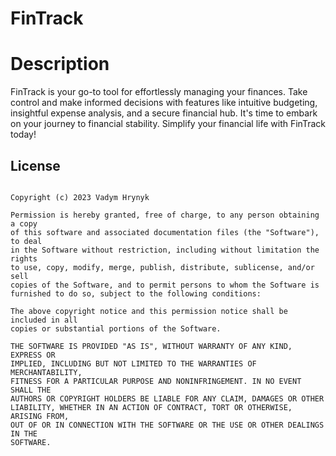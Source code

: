 # FinTrack

# Description
FinTrack is your go-to tool for effortlessly managing your finances. Take control and make informed decisions with features like intuitive budgeting, insightful expense analysis, and a secure financial hub. It's time to embark on your journey to financial stability. Simplify your financial life with FinTrack today!

## License

```MIT License

Copyright (c) 2023 Vadym Hrynyk

Permission is hereby granted, free of charge, to any person obtaining a copy
of this software and associated documentation files (the "Software"), to deal
in the Software without restriction, including without limitation the rights
to use, copy, modify, merge, publish, distribute, sublicense, and/or sell
copies of the Software, and to permit persons to whom the Software is
furnished to do so, subject to the following conditions:

The above copyright notice and this permission notice shall be included in all
copies or substantial portions of the Software.

THE SOFTWARE IS PROVIDED "AS IS", WITHOUT WARRANTY OF ANY KIND, EXPRESS OR
IMPLIED, INCLUDING BUT NOT LIMITED TO THE WARRANTIES OF MERCHANTABILITY,
FITNESS FOR A PARTICULAR PURPOSE AND NONINFRINGEMENT. IN NO EVENT SHALL THE
AUTHORS OR COPYRIGHT HOLDERS BE LIABLE FOR ANY CLAIM, DAMAGES OR OTHER
LIABILITY, WHETHER IN AN ACTION OF CONTRACT, TORT OR OTHERWISE, ARISING FROM,
OUT OF OR IN CONNECTION WITH THE SOFTWARE OR THE USE OR OTHER DEALINGS IN THE
SOFTWARE.
